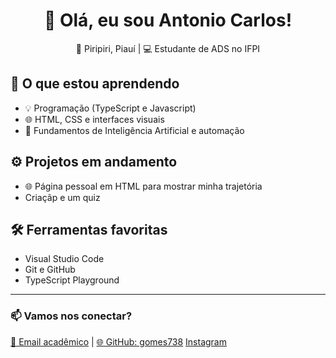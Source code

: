 <h1 align="center">👋 Olá, eu sou Antonio Carlos!</h1>

<p align="center">📍 Piripiri, Piauí | 💻 Estudante de ADS no IFPI</p>


## 🚀 O que estou aprendendo
- 💡 Programação (TypeScript e Javascript)
- 🌐 HTML, CSS e interfaces visuais
- 🧠 Fundamentos de Inteligência Artificial e automação

## ⚙️ Projetos em andamento
- 🌐 Página pessoal em HTML para mostrar minha trajetória
-  Criaçãp e um quiz 

## 🛠 Ferramentas favoritas
- Visual Studio Code
- Git e GitHub
- TypeScript Playground

---

<h3>📫 Vamos nos conectar?</h3>

<p>
  <a href="mailto:capir.2025116tads0024@aluno.ifpi.edu.br">📧 Email acadêmico</a> |
  <a href="https://github.com/gomes738">🌐 GitHub: gomes738</a>
  <a href="https://www.instagram.com/carlosgomes.z/"> Instagram </a>
</p>
